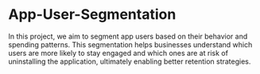 # App-User-Segmentation
In this project, we aim to segment app users based on their behavior and spending patterns.  This segmentation helps businesses understand which users are more likely to stay engaged and which ones are at risk of uninstalling the application, ultimately enabling better retention strategies.
